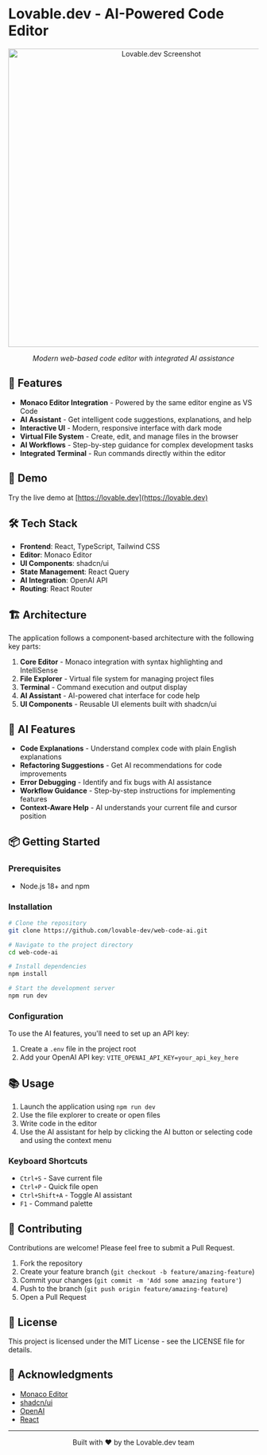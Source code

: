 
# Lovable.dev - AI-Powered Code Editor

<div align="center">
  <img src="https://images.unsplash.com/photo-1488590528505-98d2b5aba04b" width="600" alt="Lovable.dev Screenshot">
  <p><em>Modern web-based code editor with integrated AI assistance</em></p>
</div>

## 🌟 Features

- **Monaco Editor Integration** - Powered by the same editor engine as VS Code
- **AI Assistant** - Get intelligent code suggestions, explanations, and help
- **Interactive UI** - Modern, responsive interface with dark mode
- **Virtual File System** - Create, edit, and manage files in the browser
- **AI Workflows** - Step-by-step guidance for complex development tasks
- **Integrated Terminal** - Run commands directly within the editor

## 🚀 Demo

Try the live demo at [https://lovable.dev](https://lovable.dev)

## 🛠️ Tech Stack

- **Frontend**: React, TypeScript, Tailwind CSS
- **Editor**: Monaco Editor
- **UI Components**: shadcn/ui
- **State Management**: React Query
- **AI Integration**: OpenAI API
- **Routing**: React Router

## 🏗️ Architecture

The application follows a component-based architecture with the following key parts:

1. **Core Editor** - Monaco integration with syntax highlighting and IntelliSense
2. **File Explorer** - Virtual file system for managing project files
3. **Terminal** - Command execution and output display
4. **AI Assistant** - AI-powered chat interface for code help
5. **UI Components** - Reusable UI elements built with shadcn/ui

## 🧠 AI Features

- **Code Explanations** - Understand complex code with plain English explanations
- **Refactoring Suggestions** - Get AI recommendations for code improvements
- **Error Debugging** - Identify and fix bugs with AI assistance
- **Workflow Guidance** - Step-by-step instructions for implementing features
- **Context-Aware Help** - AI understands your current file and cursor position

## 📦 Getting Started

### Prerequisites

- Node.js 18+ and npm

### Installation

```bash
# Clone the repository
git clone https://github.com/lovable-dev/web-code-ai.git

# Navigate to the project directory
cd web-code-ai

# Install dependencies
npm install

# Start the development server
npm run dev
```

### Configuration

To use the AI features, you'll need to set up an API key:

1. Create a `.env` file in the project root
2. Add your OpenAI API key: `VITE_OPENAI_API_KEY=your_api_key_here`

## 📚 Usage

1. Launch the application using `npm run dev`
2. Use the file explorer to create or open files
3. Write code in the editor
4. Use the AI assistant for help by clicking the AI button or selecting code and using the context menu

### Keyboard Shortcuts

- `Ctrl+S` - Save current file
- `Ctrl+P` - Quick file open
- `Ctrl+Shift+A` - Toggle AI assistant
- `F1` - Command palette

## 🤝 Contributing

Contributions are welcome! Please feel free to submit a Pull Request.

1. Fork the repository
2. Create your feature branch (`git checkout -b feature/amazing-feature`)
3. Commit your changes (`git commit -m 'Add some amazing feature'`)
4. Push to the branch (`git push origin feature/amazing-feature`)
5. Open a Pull Request

## 📄 License

This project is licensed under the MIT License - see the LICENSE file for details.

## 🙏 Acknowledgments

- [Monaco Editor](https://github.com/microsoft/monaco-editor)
- [shadcn/ui](https://ui.shadcn.com/)
- [OpenAI](https://openai.com/)
- [React](https://reactjs.org/)

---

<div align="center">
  <p>Built with ❤️ by the Lovable.dev team</p>
</div>
